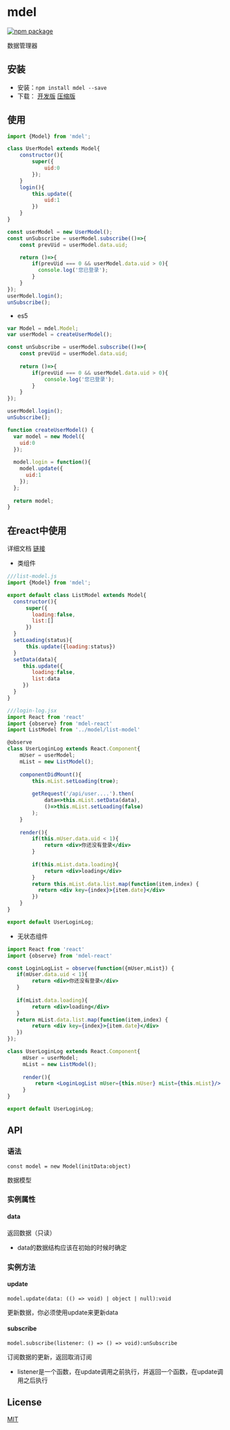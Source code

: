 # mdel
[![npm package](https://img.shields.io/npm/v/mdel.svg?style=flat-square)](https://www.npmjs.org/package/mdel)

数据管理器

## 安装

* 安装：`npm install mdel --save`
* 下载：
  [开发版](https://github.com/yujingwyh/mdel/blob/master/umd/mdel.js) 
  [压缩版](https://github.com/yujingwyh/mdel/blob/master/umd/mdel.min.js)

## 使用

```javascript
import {Model} from 'mdel';

class UserModel extends Model{
    constructor(){
        super({
            uid:0
        });
    }
    login(){
        this.update({
            uid:1
        })
    }
}

const userModel = new UserModel();
const unSubscribe = userModel.subscribe(()=>{
    const prevUid = userModel.data.uid;

    return ()=>{
        if(prevUid === 0 && userModel.data.uid > 0){
          console.log('您已登录');
        }
    }
});
userModel.login();
unSubscribe();

```

* es5
```javascript
var Model = mdel.Model;
var userModel = createUserModel();

const unSubscribe = userModel.subscribe(()=>{
    const prevUid = userModel.data.uid;
          
    return ()=>{
        if(prevUid === 0 && userModel.data.uid > 0){
            console.log('您已登录');
        }
    }
});

userModel.login();
unSubscribe();

function createUserModel() {
  var model = new Model({
    uid:0
  });
  
  model.login = function(){
    model.update({
      uid:1
    });
  };
  
  return model;
}
```

## 在react中使用

详细文档 [链接](https://github.com/mdeljs/mdel-react)

* 类组件

```jsx harmony
///list-model.js
import {Model} from 'mdel';

export default class ListModel extends Model{
  constructor(){
      super({
        loading:false,
        list:[]
      })
  }
  setLoading(status){
      this.update({loading:status})
  }
  setData(data){
     this.update({
        loading:false,
        list:data
     }) 
  }  
}

///login-log.jsx
import React from 'react'
import {observe} from 'mdel-react'
import ListModel from '../model/list-model'

@observe
class UserLoginLog extends React.Component{
    mUser = userModel;
    mList = new ListModel();
    
    componentDidMount(){
        this.mList.setLoading(true);
        
        getRequest('/api/user....').then(
            data=>this.mList.setData(data),
            ()=>this.mList.setLoading(false)
        );
    }
    
    render(){
        if(this.mUser.data.uid < 1){
            return <div>你还没有登录</div>
        }
        
        if(this.mList.data.loading){
            return <div>loading</div>
        }
        return this.mList.data.list.map(function(item,index) {
          return <div key={index}>{item.date}</div>
        })
    }
}

export default UserLoginLog;

```

* 无状态组件

```jsx harmony
import React from 'react'
import {observe} from 'mdel-react'

const LoginLogList = observe(function({mUser,mList}) {
   if(mUser.data.uid < 1){
        return <div>你还没有登录</div>
   }
   
   if(mList.data.loading){
        return <div>loading</div>
   }     
   return mList.data.list.map(function(item,index) {
        return <div key={index}>{item.date}</div>
   })
});

class UserLoginLog extends React.Component{
     mUser = userModel;
     mList = new ListModel();
     
     render(){
         return <LoginLogList mUser={this.mUser} mList={this.mList}/>
     }
}

export default UserLoginLog;
```

## API

### 语法

`const model = new Model(initData:object)`

数据模型

### 实例属性

#### data

返回数据（只读）

* data的数据结构应该在初始的时候时确定

### 实例方法

#### update

`model.update(data: (() => void) | object | null):void`

更新数据，你必须使用update来更新data

#### subscribe

`model.subscribe(listener: () => () => void):unSubscribe`

订阅数据的更新，返回取消订阅

* listener是一个函数，在update调用之前执行，并返回一个函数，在update调用之后执行

## License

[MIT](http://opensource.org/licenses/MIT)
